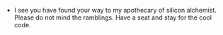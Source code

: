 - I see you have found your way to my apothecary of silicon alchemist. Please do not mind the ramblings. Have a seat and stay for the cool code.   

<!---
ivanm451/ivanm451 is a ✨ special ✨ repository because its `README.md` (this file) appears on your GitHub profile.
You can click the Preview link to take a look at your changes.
--->
